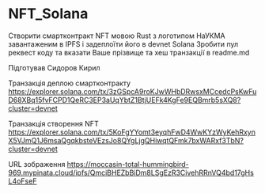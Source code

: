 # NFT_Solana
Створити смартконтракт NFT мовою Rust з логотипом НаУКМА завантаженим в IPFS і задеплоїти його в devnet Solana
Зробити пул реквест коду та вказати Ваше прізвище та хеш транзакції в readme.md

Підготував Сидоров Кирил

Транзакція деплою смартконтракту https://explorer.solana.com/tx/3zGSpcA9roKJwWHbDRwsxMCcedcPsKwFuD68XBq15fvFCPD1QeRC3EP3aUqYbtZ1BtjUEFk4KgFe9EQBmrb5sXQ8?cluster=devnet

Транзакція створення NFT https://explorer.solana.com/tx/5KoFgYYomt3eyqhFwD4WwKYzWyKehRxynX5VJmQ1J6msaQgqkbsteVEzsJo8QYgLjgQHiwqtQFmk7bxWARxf3TbN?cluster=devnet

URL зображення https://moccasin-total-hummingbird-969.mypinata.cloud/ipfs/QmciBHEZbBiDm8LSgEzR3CivehRRnVQ4bd17gHsL4oFseF
